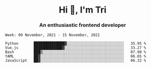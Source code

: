 <h1 align="center">Hi 👋, I'm Tri</h1>
<h3 align="center">An enthusiastic frontend developer</h3>

<!--START_SECTION:waka-->
```text
Week: 09 November, 2021 - 15 November, 2021

Python       ██████████████▓░░░░░░░░░░░░░░░░░░░░░░░░░░   35.95 % 
Vue.js       █████████████▓░░░░░░░░░░░░░░░░░░░░░░░░░░░   33.27 % 
Bash         ███▒░░░░░░░░░░░░░░░░░░░░░░░░░░░░░░░░░░░░░   07.98 % 
YAML         ██▓░░░░░░░░░░░░░░░░░░░░░░░░░░░░░░░░░░░░░░   06.65 % 
JavaScript   ██▓░░░░░░░░░░░░░░░░░░░░░░░░░░░░░░░░░░░░░░   06.32 % 
```
<!--END_SECTION:waka-->
